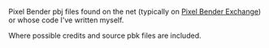 Pixel Bender pbj files found on the net (typically on [Pixel Bender Exchange](http://www.adobe.com/cfusion/exchange/index.cfm?s=5&from=1&o=desc&cat=-1&l=-1&event=productHome&exc=26)) or whose code I've written myself.

Where possible credits and source pbk files are included.